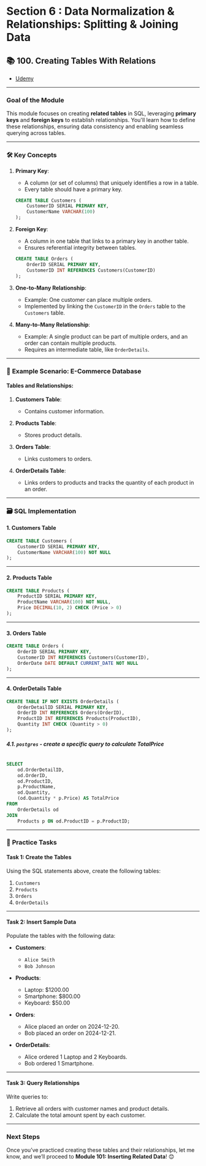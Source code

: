 # Section 6 : Data Normalization & Relationships: Splitting & Joining Data

## 📚 **100. Creating Tables With Relations**

- [Udemy](https://www.udemy.com/course/sql-the-complete-developers-guide-mysql-postgresql/learn/lecture/28877110#overview)

---

### **Goal of the Module**

This module focuses on creating **related tables** in SQL, leveraging **primary keys** and **foreign keys** to establish relationships. You'll learn how to define these relationships, ensuring data consistency and enabling seamless querying across tables.

---

### 🛠️ **Key Concepts**

1. **Primary Key**:

   - A column (or set of columns) that uniquely identifies a row in a table.
   - Every table should have a primary key.

   ```sql
   CREATE TABLE Customers (
       CustomerID SERIAL PRIMARY KEY,
       CustomerName VARCHAR(100)
   );
   ```

2. **Foreign Key**:

   - A column in one table that links to a primary key in another table.
   - Ensures referential integrity between tables.

   ```sql
   CREATE TABLE Orders (
       OrderID SERIAL PRIMARY KEY,
       CustomerID INT REFERENCES Customers(CustomerID)
   );
   ```

3. **One-to-Many Relationship**:

   - Example: One customer can place multiple orders.
   - Implemented by linking the `CustomerID` in the `Orders` table to the `Customers` table.

4. **Many-to-Many Relationship**:
   - Example: A single product can be part of multiple orders, and an order can contain multiple products.
   - Requires an intermediate table, like `OrderDetails`.

---

### 🔄 **Example Scenario: E-Commerce Database**

#### Tables and Relationships:

1. **Customers Table**:

   - Contains customer information.

2. **Products Table**:

   - Stores product details.

3. **Orders Table**:

   - Links customers to orders.

4. **OrderDetails Table**:
   - Links orders to products and tracks the quantity of each product in an order.

---

### 🗃️ **SQL Implementation**

#### 1. **Customers Table**

```sql
CREATE TABLE Customers (
    CustomerID SERIAL PRIMARY KEY,
    CustomerName VARCHAR(100) NOT NULL
);
```

---

#### 2. **Products Table**

```sql
CREATE TABLE Products (
    ProductID SERIAL PRIMARY KEY,
    ProductName VARCHAR(100) NOT NULL,
    Price DECIMAL(10, 2) CHECK (Price > 0)
);
```

---

#### 3. **Orders Table**

```sql
CREATE TABLE Orders (
    OrderID SERIAL PRIMARY KEY,
    CustomerID INT REFERENCES Customers(CustomerID),
    OrderDate DATE DEFAULT CURRENT_DATE NOT NULL
);
```

---

#### 4. **OrderDetails Table**

```sql
CREATE TABLE IF NOT EXISTS OrderDetails (
    OrderDetailID SERIAL PRIMARY KEY,
    OrderID INT REFERENCES Orders(OrderID),
    ProductID INT REFERENCES Products(ProductID),
    Quantity INT CHECK (Quantity > 0)
);
```

##### 4.1. `postgres` - create a specific query to calculate TotalPrice

```sql

SELECT
    od.OrderDetailID,
    od.OrderID,
    od.ProductID,
    p.ProductName,
    od.Quantity,
    (od.Quantity * p.Price) AS TotalPrice
FROM
    OrderDetails od
JOIN
    Products p ON od.ProductID = p.ProductID;


```

---

### 🧩 **Practice Tasks**

#### **Task 1: Create the Tables**

Using the SQL statements above, create the following tables:

1. `Customers`
2. `Products`
3. `Orders`
4. `OrderDetails`

---

#### **Task 2: Insert Sample Data**

Populate the tables with the following data:

- **Customers**:

  - `Alice Smith`
  - `Bob Johnson`

- **Products**:

  - Laptop: $1200.00
  - Smartphone: $800.00
  - Keyboard: $50.00

- **Orders**:

  - Alice placed an order on 2024-12-20.
  - Bob placed an order on 2024-12-21.

- **OrderDetails**:
  - Alice ordered 1 Laptop and 2 Keyboards.
  - Bob ordered 1 Smartphone.

---

#### **Task 3: Query Relationships**

Write queries to:

1. Retrieve all orders with customer names and product details.
2. Calculate the total amount spent by each customer.

---

### **Next Steps**

Once you’ve practiced creating these tables and their relationships, let me know, and we’ll proceed to **Module 101: Inserting Related Data**! 😊
